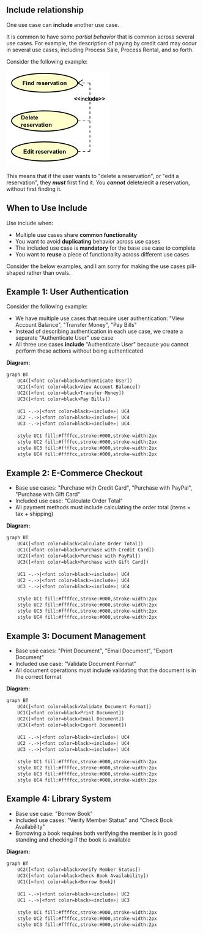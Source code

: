
## Include relationship

One use case can **include** another use case. 

It is common to have some _partial behavior_ that is common across several use cases.
For example, the description of paying by credit card may occur in several use cases, including Process Sale, Process Rental, and so forth.


Consider the following example:

![Include example](Resources/Include.png)

This means that if the user wants to "delete a reservation", or "edit a reservation", they **_must_** first find it. You **_cannot_** delete/edit a reservation, without first finding it.


## When to Use Include

Use include when:
- Multiple use cases share **common functionality**
- You want to avoid **duplicating** behavior across use cases
- The included use case is **mandatory** for the base use case to complete
- You want to **reuse** a piece of functionality across different use cases

Consider the below examples, and I am sorry for making the use cases pill-shaped rather than ovals.

## Example 1: User Authentication

Consider the following example:
- We have multiple use cases that require user authentication: "View Account Balance", "Transfer Money", "Pay Bills"
- Instead of describing authentication in each use case, we create a separate "Authenticate User" use case
- All three use cases **include** "Authenticate User" because you cannot perform these actions without being authenticated

**Diagram:**

```mermaid
graph BT
    UC4([<font color=black>Authenticate User])
    UC1([<font color=black>View Account Balance])
    UC2([<font color=black>Transfer Money])
    UC3([<font color=black>Pay Bills])
    
    UC1 -.->|<font color=black>«include»| UC4
    UC2 -.->|<font color=black>«include»| UC4
    UC3 -.->|<font color=black>«include»| UC4
    
    style UC1 fill:#ffffcc,stroke:#000,stroke-width:2px
    style UC2 fill:#ffffcc,stroke:#000,stroke-width:2px
    style UC3 fill:#ffffcc,stroke:#000,stroke-width:2px
    style UC4 fill:#ffffcc,stroke:#000,stroke-width:2px
```

## Example 2: E-Commerce Checkout

- Base use cases: "Purchase with Credit Card", "Purchase with PayPal", "Purchase with Gift Card"
- Included use case: "Calculate Order Total"
- All payment methods must include calculating the order total (items + tax + shipping)

**Diagram:**

```mermaid
graph BT
    UC4([<font color=black>Calculate Order Total])
    UC1([<font color=black>Purchase with Credit Card])
    UC2([<font color=black>Purchase with PayPal])
    UC3([<font color=black>Purchase with Gift Card])
    
    UC1 -.->|<font color=black>«include»| UC4
    UC2 -.->|<font color=black>«include»| UC4
    UC3 -.->|<font color=black>«include»| UC4
    
    style UC1 fill:#ffffcc,stroke:#000,stroke-width:2px
    style UC2 fill:#ffffcc,stroke:#000,stroke-width:2px
    style UC3 fill:#ffffcc,stroke:#000,stroke-width:2px
    style UC4 fill:#ffffcc,stroke:#000,stroke-width:2px
```

## Example 3: Document Management

- Base use cases: "Print Document", "Email Document", "Export Document"
- Included use case: "Validate Document Format"
- All document operations must include validating that the document is in the correct format

**Diagram:**

```mermaid
graph BT
    UC4([<font color=black>Validate Document Format])
    UC1([<font color=black>Print Document])
    UC2([<font color=black>Email Document])
    UC3([<font color=black>Export Document])
    
    UC1 -.->|<font color=black>«include»| UC4
    UC2 -.->|<font color=black>«include»| UC4
    UC3 -.->|<font color=black>«include»| UC4
    
    style UC1 fill:#ffffcc,stroke:#000,stroke-width:2px
    style UC2 fill:#ffffcc,stroke:#000,stroke-width:2px
    style UC3 fill:#ffffcc,stroke:#000,stroke-width:2px
    style UC4 fill:#ffffcc,stroke:#000,stroke-width:2px
```

## Example 4: Library System

- Base use case: "Borrow Book"
- Included use cases: "Verify Member Status" and "Check Book Availability"
- Borrowing a book requires both verifying the member is in good standing and checking if the book is available

**Diagram:**

```mermaid
graph BT
    UC2([<font color=black>Verify Member Status])
    UC3([<font color=black>Check Book Availability])
    UC1([<font color=black>Borrow Book])
    
    UC1 -.->|<font color=black>«include»| UC2
    UC1 -.->|<font color=black>«include»| UC3
    
    style UC1 fill:#ffffcc,stroke:#000,stroke-width:2px
    style UC2 fill:#ffffcc,stroke:#000,stroke-width:2px
    style UC3 fill:#ffffcc,stroke:#000,stroke-width:2px
```


